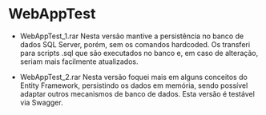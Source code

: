 # WebAppTest

* WebAppTest_1.rar
Nesta versão mantive a persistência no banco de dados SQL Server, porém, sem os comandos hardcoded. Os transferi para scripts .sql que são executados no banco e, em caso de alteração, seriam mais facilmente atualizados. 

* WebAppTest_2.rar
Nesta versão foquei mais em alguns conceitos do Entity Framework, persistindo os dados em memória, sendo possível adaptar outros mecanismos de banco de dados. Esta versão é testável via Swagger.
